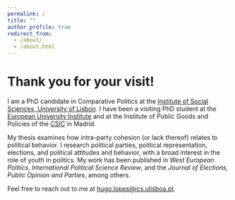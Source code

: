 ```yaml
---
permalink: /
title: ""
author_profile: true
redirect_from: 
  - /about/
  - /about.html
---
```


Thank you for your visit!
======

I am a PhD candidate in Comparative Politics at the [Institute of Social Sciences, University of Lisbon](https://www.ics.ulisboa.pt/). I have been a visiting PhD student at the [European University Institute](https://www.eui.eu/en/academic-units/political-and-social-sciences) and at the Institute of Public Goods and Policies of the [CSIC](https://ipp.csic.es/en/about-ipp) in Madrid.

My thesis examines how intra-party cohesion (or lack thereof) relates to political behavior. I research political parties, political representation, elections, and political attitudes and behavior, with a broad interest in the role of youth in politics. My work has been published in <i>West European Politics</i>, <i>International Political Science Review</i>, and the <i>Journal of Elections, Public Opinion and Parties</i>, among others.

Feel free to reach out to me at [hugo.lopes@ics.ulisboa.pt](hugo.lopes@ics.ulisboa.pt).
